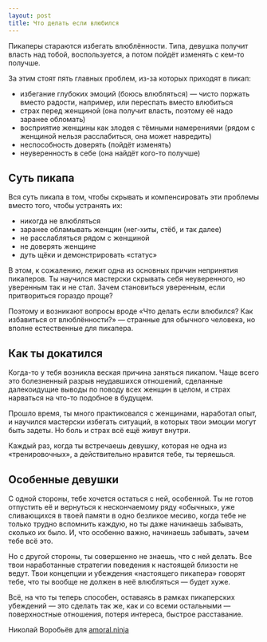 ```yaml
---
layout: post
title: Что делать если влюбился
---
```


Пикаперы стараются избегать влюблённости. Типа, девушка получит власть над тобой, воспользуется, а потом пойдёт изменять с кем-то получше.

За этим стоят пять главных проблем, из-за которых приходят в пикап:

- избегание глубоких эмоций (боюсь влюбляться) — чисто поржать вместо радости, например, или переспать вместо влюбиться
- страх перед женщиной (она получит власть, поэтому её надо заранее обломать)
- восприятие женщины как злодея с тёмными намерениями (рядом с женщиной нельзя расслабиться, она может навредить)
- неспособность доверять (пойдёт изменять)
- неуверенность в себе (она найдёт кого-то получше)

## Суть пикапа

Вся суть пикапа в том, чтобы скрывать и компенсировать эти проблемы вместо того, чтобы устранять их:

- никогда не влюбляться
- заранее обламывать женщин (нег-хиты, стёб, и так далее)
- не расслабляться рядом с женщиной
- не доверять женщине
- дуть щёки и демонстрировать «статус»

В этом, к сожалению, лежит одна из основных причин непринятия пикаперов. Ты научился мастерски скрывать себя неуверенного, но уверенным так и не стал. Зачем становиться уверенным, если притвориться гораздо проще?

Поэтому и возникают вопросы вроде «Что делать если влюбился? Как избавиться от влюблённости?» — странные для обычного человека, но вполне естественные для пикапера.

## Как ты докатился

Когда-то у тебя возникла веская причина заняться пикапом. Чаще всего это болезненный разрыв неудавшихся отношений, сделанные далекоидущие выводы по поводу всех женщин в целом, и страх нарваться на что-то подобное в будущем.

Прошло время, ты много практиковался с женщинами, наработал опыт, и научился мастерски избегать ситуаций, в которых твои эмоции могут быть задеты. Но боль и страх всё ещё живут внутри.

Каждый раз, когда ты встречаешь девушку, которая не одна из «тренировочных», а действительно нравится тебе, ты теряешься.

## Особенные девушки

С одной стороны, тебе хочется остаться с ней, особенной. Ты не готов отпустить её и вернуться к нескончаемому ряду «обычных», уже сливающихся в твоей памяти в одно безликое месиво, когда тебе не только трудно вспомнить каждую, но ты даже начинаешь забывать, сколько их было. И, что особенно важно, начинаешь забывать, зачем тебе всё это.

Но с другой стороны, ты совершенно не знаешь, что с ней делать. Все твои наработанные стратегии поведения к настоящей близости не ведут. Твои концепции и убеждения «настоящего пикапера» говорят тебе, что ты вообще не должен в неё влюбляться — будет хуже.

Всё, на что ты теперь способен, оставаясь в рамках пикаперских убеждений — это сделать так же, как и со всеми остальными — поверхностные отношения, потеря интереса, быстрое расставание.

Николай Воробьёв для [amoral.ninja](http://amoral.ninja/)